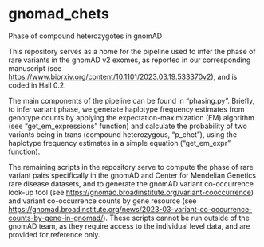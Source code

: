 # gnomad_chets
Phase of compound heterozygotes in gnomAD

This repository serves as a home for the pipeline used to infer the phase of rare variants in the gnomAD v2 exomes, as reported in our corresponding manuscript (see https://www.biorxiv.org/content/10.1101/2023.03.19.533370v2), and is coded in Hail 0.2.

The main components of the pipeline can be found in “phasing.py”. Briefly, to infer variant phase, we generate haplotype frequency estimates from genotype counts by applying the expectation-maximization (EM) algorithm (see “get_em_expressions” function) and calculate the probability of two variants being in trans (compound heterozygous, “p_chet”), using the haplotype frequency estimates in a simple equation (“get_em_expr” function).

The remaining scripts in the repository serve to compute the phase of rare variant pairs specifically in the gnomAD and Center for Mendelian Genetics rare disease datasets, and to generate the gnomAD variant co-occurrence look-up tool (see https://gnomad.broadinstitute.org/variant-cooccurrence) and variant co-occurrence counts by gene resource (see https://gnomad.broadinstitute.org/news/2023-03-variant-co-occurrence-counts-by-gene-in-gnomad/). These scripts cannot be run outside of the gnomAD team, as they require access to the individual level data, and are provided for reference only.

